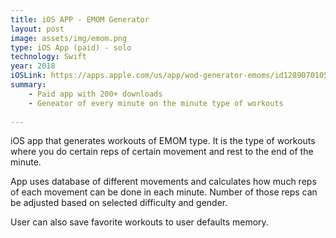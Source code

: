```yaml
---
title: iOS APP - EMOM Generator
layout: post
image: assets/img/emom.png
type: iOS App (paid) - solo
technology: Swift
year: 2018
iOSLink: https://apps.apple.com/us/app/wod-generator-emoms/id1289070105
summary:
    - Paid app with 200+ downloads
    - Geneator of every minute on the minute type of workouts
    
---
```

iOS app that generates workouts of EMOM type. It is the type of workouts where you do certain reps of certain movement and rest to the end of the minute.

App uses database of different movements and calculates how much reps of each movement can be done in each minute. Number of those reps can be adjusted based on selected difficulty and gender.

User can also save favorite workouts to user defaults memory.
<!--more-->